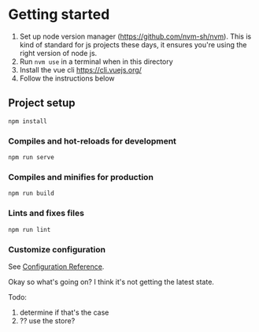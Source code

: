 # Getting started

1. Set up node version manager (https://github.com/nvm-sh/nvm). This is kind of standard for js projects these days, it ensures you're using the right version of node js.
2. Run `nvm use` in a terminal when in this directory 
3. Install the vue cli https://cli.vuejs.org/
4. Follow the instructions below

## Project setup
```
npm install
```

### Compiles and hot-reloads for development
```
npm run serve
```

### Compiles and minifies for production
```
npm run build
```

### Lints and fixes files
```
npm run lint
```

### Customize configuration
See [Configuration Reference](https://cli.vuejs.org/config/).


Okay so what's going on?
I think it's not getting the latest state.

Todo: 
1. determine if that's the case
2. ?? use the store?
